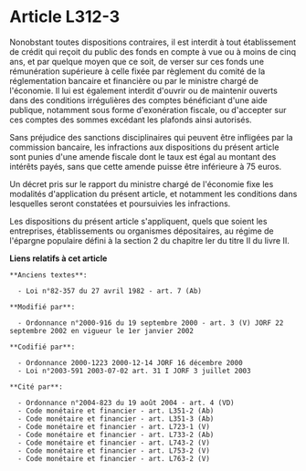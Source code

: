 # Article L312-3

Nonobstant toutes dispositions contraires, il est interdit à tout établissement de crédit qui reçoit du public des fonds en
compte à vue ou à moins de cinq ans, et par quelque moyen que ce soit, de verser sur ces fonds une rémunération supérieure à
celle fixée par règlement du comité de la réglementation bancaire et financière ou par le ministre chargé de l'économie. Il
lui est également interdit d'ouvrir ou de maintenir ouverts dans des conditions irrégulières des comptes bénéficiant d'une
aide publique, notamment sous forme d'exonération fiscale, ou d'accepter sur ces comptes des sommes excédant les plafonds
ainsi autorisés.

Sans préjudice des sanctions disciplinaires qui peuvent être infligées par la commission bancaire, les infractions aux
dispositions du présent article sont punies d'une amende fiscale dont le taux est égal au montant des intérêts payés, sans
que cette amende puisse être inférieure à 75 euros.

Un décret pris sur le rapport du ministre chargé de l'économie fixe les modalités d'application du présent article, et
notamment les conditions dans lesquelles seront constatées et poursuivies les infractions.

Les dispositions du présent article s'appliquent, quels que soient les entreprises, établissements ou organismes
dépositaires, au régime de l'épargne populaire défini à la section 2 du chapitre Ier du titre II du livre II.

**Liens relatifs à cet article**

	**Anciens textes**:

	  - Loi n°82-357 du 27 avril 1982 - art. 7 (Ab)

	**Modifié par**:

	  - Ordonnance n°2000-916 du 19 septembre 2000 - art. 3 (V) JORF 22 septembre 2002 en vigueur le 1er janvier 2002

	**Codifié par**:

	  - Ordonnance 2000-1223 2000-12-14 JORF 16 décembre 2000
	  - Loi n°2003-591 2003-07-02 art. 31 I JORF 3 juillet 2003

	**Cité par**:

	  - Ordonnance n°2004-823 du 19 août 2004 - art. 4 (VD)
	  - Code monétaire et financier - art. L351-2 (Ab)
	  - Code monétaire et financier - art. L351-3 (Ab)
	  - Code monétaire et financier - art. L723-1 (V)
	  - Code monétaire et financier - art. L733-2 (Ab)
	  - Code monétaire et financier - art. L743-2 (V)
	  - Code monétaire et financier - art. L753-2 (V)
	  - Code monétaire et financier - art. L763-2 (V)
